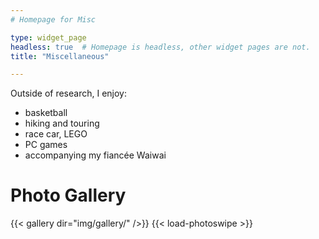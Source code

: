 ```yaml
---
# Homepage for Misc

type: widget_page
headless: true  # Homepage is headless, other widget pages are not.
title: "Miscellaneous"

---
```


Outside of research, I enjoy:
- basketball
- hiking and touring
- race car, LEGO
- PC games
- accompanying my fiancée Waiwai

# Photo Gallery

{{< gallery dir="img/gallery/" />}} {{< load-photoswipe >}}